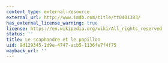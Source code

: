 ```yaml
---
content_type: external-resource
external_url: http://www.imdb.com/title/tt0401383/
has_external_license_warning: true
license: https://en.wikipedia.org/wiki/All_rights_reserved
status: ''
title: Le scaphandre et le papillon
uid: 9d129345-1d9e-4747-acb5-1136fe7f4f75
wayback_url: ''
---
```

